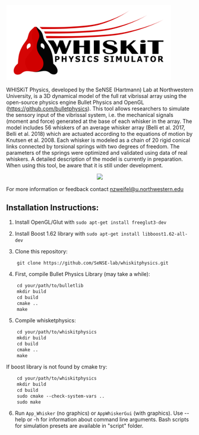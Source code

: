 
<img src="docs/whiskit_physics_logo_bg_white.png" height="203px" width="444px" >

WHISKiT Physics, developed by the SeNSE (Hartmann) Lab at Northwestern University, is a 3D dynamical model of the full rat vibrissal array using the open-source physics engine Bullet Physics and OpenGL (https://github.com/bulletphysics). This tool allows researchers to simulate the sensory input of the vibrissal system, i.e. the mechanical signals (moment and force) generated at the base of each whisker in the array. The model includes 56 whiskers of an average whisker array (Belli et al. 2017, Belli et al. 2018) which are actuated according to the equations of motion by Knutsen et al. 2008. Each whisker is modeled as a chain of 20 rigid conical links connected by torsional springs with two degrees of freedom. The parameters of the springs were optimized and validated using data of real whiskers. A detailed description of the model is currently in preparation. When using this tool, be aware that it is still under development.

<p align="center">
	<img src="docs/whiskit_active_peg.gif">
</p>

For more information or feedback contact nzweifel@u.northwestern.edu

## Installation Instructions:
1. Install OpenGL/Glut with `sudo apt-get install freeglut3-dev`

2. Install Boost 1.62 library with `sudo apt-get install libboost1.62-all-dev`

3. Clone this repository:

```
	git clone https://github.com/SeNSE-lab/whiskitphysics.git
```

4. First, compile Bullet Physics Library (may take a while):
```
	cd your/path/to/bulletlib
	mkdir build
	cd build
	cmake ..
	make
```
5. Compile whisketphysics:
```
	cd your/path/to/whiskitphysics
	mkdir build
	cd build
	cmake ..
	make

```

   If boost library is not found by cmake try:

```
	cd your/path/to/whiskitphysics
	mkdir build
	cd build
	sudo cmake --check-system-vars ..
	sudo make

```
6. Run `App_Whisker` (no graphics) or `AppWhiskerGui` (with graphics). Use --help or -h for information about command line arguments. Bash scripts for simulation presets are available in "script" folder.
 
